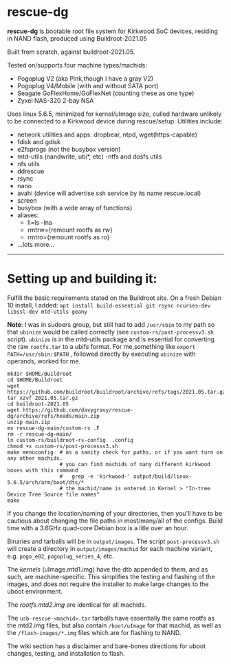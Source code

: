 # rescue-dg

**rescue-dg** is bootable root file system for Kirkwood SoC devices,
residing in NAND flash, produced using Buildroot-2021.05

Built from scratch, against buildroot-2021.05. 

Tested on/supports four machine types/machids:
- Pogoplug V2 (aka Pink,though I have a gray V2)
- Pogoplug V4/Mobile (with and without SATA port)
- Seagate GoFlexHome/GoFlexNet (counting these as one type)
- Zyxel NAS-320 2-bay NSA

 
Uses linux 5.6.5, minimized for kernel/uImage size, culled hardware unlikely to be connected to a Kirkwood device during rescue/setup.
Utilities include:
 - network utilities and apps: dropbear, ntpd, wget(https-capable)
 - fdisk and gdisk
 - e2fsprogs (not the busybox version)
 - mtd-utils (nandwrite, ubi*, etc)
 -ntfs and dosfs utils
 - nfs utils
 - ddrescue
 - rsync
 - nano
 - avahi (device will advertise ssh service by its name rescue.local)
 - screen
 - busybox (with a wide array of functions)
 - aliases:
     - ll=ls -lna
     - rmtrw={remount rootfs as rw}
     - rmtro={remount rootfs as ro}
 - ...lots more...

  
---  
# Setting up and building it:

Fulfill the basic requirements stated on the Buildroot site. On a fresh Debian 10 install, I added:
`apt install build-essential git rsync ncurses-dev libssl-dev
mtd-utils geany`



__Note__:  I was in sudoers group, but still had to add `/usr/sbin` to
my path so that `ubinize` would be called correctly (see `custom-rs/post-processv3.sh`
script).  `ubinize` is in the mtd-utils package and is essential for converting the raw `rootfs.tar` to a ubifs format.  For me,something like `export PATH=/usr/sbin:$PATH` , followed directly by executing `ubinize` with operands, worked for me.




    mkdir $HOME/Buildroot
    cd $HOME/Buildroot
    wget https://github.com/buildroot/buildroot/archive/refs/tags/2021.05.tar.gz
    tar xzvf 2021.05.tar.gz
    cd buildroot-2021.05
    wget https://github.com/davygravy/rescue-dg/archive/refs/heads/main.zip
    unzip main.zip
    mv rescue-dg-main/custom-rs .F
    rm -r rescue-dg-main/
    ln custom-rs/buildroot-rs-config  .config
    chmod +x custom-rs/post-processv3.sh
    make menuconfig  # as a sanity check for paths, or if you want turn on any other machids.
                     # you can find machids of many different kirkwood boxes with this command
                     #   grep -e 'kirkwood-' output/build/linux-5.6.5/arch/arm/boot/dts/*
                     # the machid/name is entered in Kernel > "In-tree Device Tree Source file names"
    make


If you change the location/naming of your directories, then you'll have to be cautious about changing the file paths in most/many/all of the configs.  Build time with a 3.6GHz quad-core Debian box is a litle over an hour.  

Binaries and tarballs will be in `output/images`. The script `post-processv3.sh` will create a directory in `output/images/machid` for each machine variant, e.g. `pogo_e02`, `pogoplug_series_4`, etc.

The *kernels* (uImage.mtd1.img) have the dtb appended to them, and as such, are machine-specific.  This simplifies the testing and flashing of the images, and does not require the installer to make large changes to the uboot environment.

The *rootfs.mtd2.img* are identical for all machids.

The `usb-rescue-<machid>.tar` tarballs have essentially the same rootfs as the mtd2.img files, but also contain `/boot/uImage` for that machid, as well as the `/flash-images/*.img` files which are for flashing to NAND.

The wiki section has a disclaimer and bare-bones directions for uboot changes, testing, and installation to flash.
